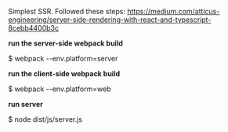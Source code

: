 Simplest SSR. Followed these steps: https://medium.com/atticus-engineering/server-side-rendering-with-react-and-typescript-8cebb4400b3c


**run the server-side webpack build**

$ webpack --env.platform=server

**run the client-side webpack build**

$ webpack --env.platform=web

**run server**

$ node dist/js/server.js


